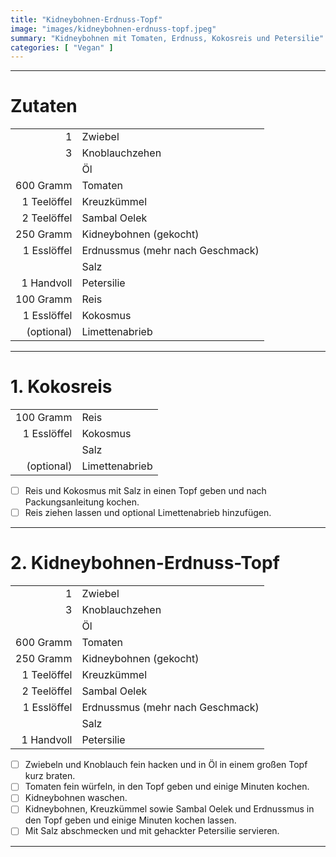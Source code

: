 ```yaml
---
title: "Kidneybohnen-Erdnuss-Topf"
image: "images/kidneybohnen-erdnuss-topf.jpeg"
summary: "Kidneybohnen mit Tomaten, Erdnuss, Kokosreis und Petersilie"
categories: [ "Vegan" ]
---
```


---

# Zutaten

|             |                                  |
|------------:|:---------------------------------|
|           1 | Zwiebel                          |
|           3 | Knoblauchzehen                   |
|             | Öl                               |
|   600 Gramm | Tomaten                          |
| 1 Teelöffel | Kreuzkümmel                      |
| 2 Teelöffel | Sambal Oelek                     |
|   250 Gramm | Kidneybohnen (gekocht)           |
| 1 Esslöffel | Erdnussmus (mehr nach Geschmack) |
|             | Salz                             |
|  1 Handvoll | Petersilie                       |
|   100 Gramm | Reis                             |
| 1 Esslöffel | Kokosmus                         |
|  (optional) | Limettenabrieb                   |

---

# 1. Kokosreis

|             |                |
|------------:|:---------------|
|   100 Gramm | Reis           |
| 1 Esslöffel | Kokosmus       |
|             | Salz           |
|  (optional) | Limettenabrieb |

- [ ] Reis und Kokosmus mit Salz in einen Topf geben und nach Packungsanleitung kochen.
- [ ] Reis ziehen lassen und optional Limettenabrieb hinzufügen.

---

# 2. Kidneybohnen-Erdnuss-Topf

|             |                                  |
|------------:|:---------------------------------|
|           1 | Zwiebel                          |
|           3 | Knoblauchzehen                   |
|             | Öl                               |
|   600 Gramm | Tomaten                          |
|   250 Gramm | Kidneybohnen (gekocht)           |
| 1 Teelöffel | Kreuzkümmel                      |
| 2 Teelöffel | Sambal Oelek                     |
| 1 Esslöffel | Erdnussmus (mehr nach Geschmack) |
|             | Salz                             |
|  1 Handvoll | Petersilie                       |

- [ ] Zwiebeln und Knoblauch fein hacken und in Öl in einem großen Topf kurz braten.
- [ ] Tomaten fein würfeln, in den Topf geben und einige Minuten kochen.
- [ ] Kidneybohnen waschen.
- [ ] Kidneybohnen, Kreuzkümmel sowie Sambal Oelek und Erdnussmus in den Topf geben und einige Minuten kochen lassen.
- [ ] Mit Salz abschmecken und mit gehackter Petersilie servieren.

---
